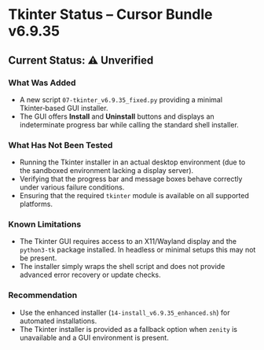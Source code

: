 # Tkinter Status – Cursor Bundle v6.9.35

## Current Status: ⚠️ Unverified

### What Was Added
- A new script `07-tkinter_v6.9.35_fixed.py` providing a minimal
  Tkinter‑based GUI installer.
- The GUI offers **Install** and **Uninstall** buttons and displays
  an indeterminate progress bar while calling the standard shell
  installer.

### What Has Not Been Tested
- Running the Tkinter installer in an actual desktop environment
  (due to the sandboxed environment lacking a display server).
- Verifying that the progress bar and message boxes behave correctly
  under various failure conditions.
- Ensuring that the required `tkinter` module is available on all
  supported platforms.

### Known Limitations
- The Tkinter GUI requires access to an X11/Wayland display and the
  `python3-tk` package installed.  In headless or minimal setups this
  may not be present.
- The installer simply wraps the shell script and does not provide
  advanced error recovery or update checks.

### Recommendation
- Use the enhanced installer (`14-install_v6.9.35_enhanced.sh`) for
  automated installations.
- The Tkinter installer is provided as a fallback option when
  `zenity` is unavailable and a GUI environment is present.